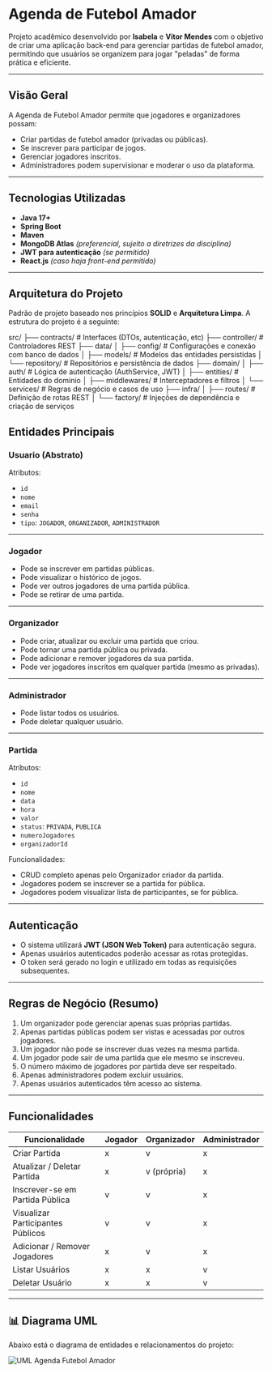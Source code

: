 #  Agenda de Futebol Amador

Projeto acadêmico desenvolvido por **Isabela** e **Vitor Mendes** com o objetivo de criar uma aplicação back-end para gerenciar partidas de futebol amador, permitindo que usuários se organizem para jogar "peladas" de forma prática e eficiente.

---

##  Visão Geral

A Agenda de Futebol Amador permite que jogadores e organizadores possam:

- Criar partidas de futebol amador (privadas ou públicas).
- Se inscrever para participar de jogos.
- Gerenciar jogadores inscritos.
- Administradores podem supervisionar e moderar o uso da plataforma.

---

##  Tecnologias Utilizadas

- **Java 17+**
- **Spring Boot**
- **Maven**
- **MongoDB Atlas** *(preferencial, sujeito a diretrizes da disciplina)*
- **JWT para autenticação** *(se permitido)*
- **React.js** *(caso haja front-end permitido)*

---

##  Arquitetura do Projeto

Padrão de projeto baseado nos princípios **SOLID** e **Arquitetura Limpa**. 
A estrutura do projeto é a seguinte:

src/
├── contracts/ # Interfaces (DTOs, autenticação, etc)
├── controller/ # Controladores REST
├── data/
│ ├── config/ # Configurações e conexão com banco de dados
│ ├── models/ # Modelos das entidades persistidas
│ └── repository/ # Repositórios e persistência de dados
├── domain/
│ ├── auth/ # Lógica de autenticação (AuthService, JWT)
│ ├── entities/ # Entidades do domínio
│ ├── middlewares/ # Interceptadores e filtros
│ └── services/ # Regras de negócio e casos de uso
├── infra/
│ ├── routes/ # Definição de rotas REST
│ └── factory/ # Injeções de dependência e criação de serviços


##  Entidades Principais

###  Usuario (Abstrato)

Atributos:
- `id`
- `nome`
- `email`
- `senha`
- `tipo`: `JOGADOR`, `ORGANIZADOR`, `ADMINISTRADOR`

---

### Jogador

- Pode se inscrever em partidas públicas.
- Pode visualizar o histórico de jogos.
- Pode ver outros jogadores de uma partida pública.
- Pode se retirar de uma partida.

---

### Organizador

- Pode criar, atualizar ou excluir uma partida que criou.
- Pode tornar uma partida pública ou privada.
- Pode adicionar e remover jogadores da sua partida.
- Pode ver jogadores inscritos em qualquer partida (mesmo as privadas).

---

### Administrador

- Pode listar todos os usuários.
- Pode deletar qualquer usuário.

---

### Partida

Atributos:
- `id`
- `nome`
- `data`
- `hora`
- `valor`
- `status`: `PRIVADA`, `PUBLICA`
- `numeroJogadores`
- `organizadorId`

Funcionalidades:
- CRUD completo apenas pelo Organizador criador da partida.
- Jogadores podem se inscrever se a partida for pública.
- Jogadores podem visualizar lista de participantes, se for pública.

---

## Autenticação

- O sistema utilizará **JWT (JSON Web Token)** para autenticação segura.
- Apenas usuários autenticados poderão acessar as rotas protegidas.
- O token será gerado no login e utilizado em todas as requisições subsequentes.

---

## Regras de Negócio (Resumo)

1. Um organizador pode gerenciar apenas suas próprias partidas.
2. Apenas partidas públicas podem ser vistas e acessadas por outros jogadores.
3. Um jogador não pode se inscrever duas vezes na mesma partida.
4. Um jogador pode sair de uma partida que ele mesmo se inscreveu.
5. O número máximo de jogadores por partida deve ser respeitado.
6. Apenas administradores podem excluir usuários.
7. Apenas usuários autenticados têm acesso ao sistema.

---

## Funcionalidades

| Funcionalidade                     | Jogador | Organizador | Administrador |
|-----------------------------------|---------|-------------|----------------|
| Criar Partida                     | x      | v          | x             |
| Atualizar / Deletar Partida      | x      | v (própria) | x             |
| Inscrever-se em Partida Pública  | v      | v          | x             |
| Visualizar Participantes Públicos| v      | v          | x             |
| Adicionar / Remover Jogadores    | x      | v          | x             |
| Listar Usuários                  | x      | x          | v             |
| Deletar Usuário                  | x      | x          | v             |

---

## 📊 Diagrama UML

Abaixo está o diagrama de entidades e relacionamentos do projeto:

![UML Agenda Futebol Amador](./UML_AgendaFutebolAmador.png)


